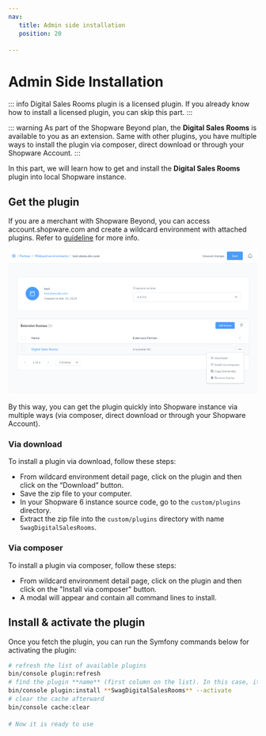 ```yaml
---
nav:
   title: Admin side installation
   position: 20

---
```


# Admin Side Installation

::: info
Digital Sales Rooms plugin is a licensed plugin. If you already know how to install a licensed plugin, you can skip this part.
:::

::: warning
As part of the Shopware Beyond plan, the **Digital Sales Rooms** is available to you as an extension.
Same with other plugins, you have multiple ways to install the plugin via composer, direct download or through your Shopware Account.
:::

In this part, we will learn how to get and install the **Digital Sales Rooms** plugin into local Shopware instance.

## Get the plugin

If you are a merchant with Shopware Beyond, you can access account.shopware.com and create a wildcard environment with attached plugins. Refer to [guideline](https://docs.shopware.com/en/account-en/extension-partner/wildcard-environments) for more info.

![ ](../../../assets/products-digitalSalesRooms-wildcard.png)

By this way, you can get the plugin quickly into Shopware instance via multiple ways (via composer, direct download or through your Shopware Account).

### Via download

To install a plugin via download, follow these steps:

- From wildcard environment detail page, click on the plugin and then click on the “Download” button.
- Save the zip file to your computer.
- In your Shopware 6 instance source code, go to the `custom/plugins` directory.
- Extract the zip file into the `custom/plugins` directory with name `SwagDigitalSalesRooms`.

### Via composer

To install a plugin via composer, follow these steps:

- From wildcard environment detail page, click on the plugin and then click on the "Install via composer" button.
- A modal will appear and contain all command lines to install.

## Install & activate the plugin

Once you fetch the plugin, you can run the Symfony commands below for activating the plugin:

```bash
# refresh the list of available plugins
bin/console plugin:refresh
# find the plugin **name** (first column on the list). In this case, it is "**SwagDigitalSalesRooms"**
bin/console plugin:install **SwagDigitalSalesRooms** --activate
# clear the cache afterward
bin/console cache:clear

# Now it is ready to use
```
